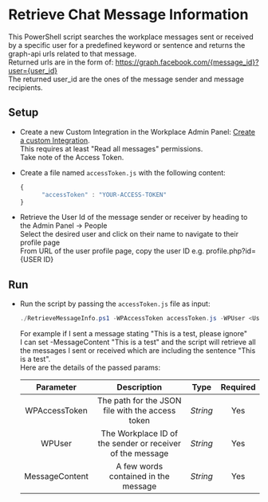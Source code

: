# Retrieve Chat Message Information

This PowerShell script searches the workplace messages sent or received by a specific user for a predefined keyword or sentence and returns the graph-api urls related to that message.<br/>
Returned urls are in the form of: https://graph.facebook.com/{message_id}?user={user_id}<br/>
The returned user_id are the ones of the message sender and message recipients.

## Setup

* Create a new Custom Integration in the Workplace Admin Panel: [Create a custom Integration](https://developers.facebook.com/docs/workplace/custom-integrations-new/#creating).
<br/>This requires at least "Read all messages" permissions.
<br/>Take note of the Access Token.

* Create a file named `accessToken.js` with the following content:

   ```javascript
   {
         "accessToken" : "YOUR-ACCESS-TOKEN"
   }
   ``` 
 
 * Retrieve the User Id of the message sender or receiver by heading to the Admin Panel -> People
 <br/>Select the desired user and click on their name to navigate to their profile page
 <br/>From URL of the user profile page, copy the user ID e.g. profile.php?id={USER ID}
  
## Run

* Run the script by passing the `accessToken.js` file as input:

   ```powershell
   ./RetrieveMessageInfo.ps1 -WPAccessToken accessToken.js -WPUser <User ID> -MessageContent "test message"
   ```

   For example if I sent a message stating "This is a test, please ignore" <br/>
   I can set -MessageContent "This is a test" and the script will retrieve all the messages I sent or received which are including the sentence "This is a test".
   </br>
   Here are the details of the passed params:

   | Parameter         | Description                                                |  Type    |  Required    | 
   |:-----------------:|:----------------------------------------------------------:|:--------:|:------------:|
   | WPAccessToken     |  The path for the JSON file with the access token          | _String_ | Yes          |
   | WPUser            |  The Workplace ID of the sender or receiver of the message | _String_ | Yes          |
   | MessageContent    |  A few words contained in the message                      | _String_ | Yes          |